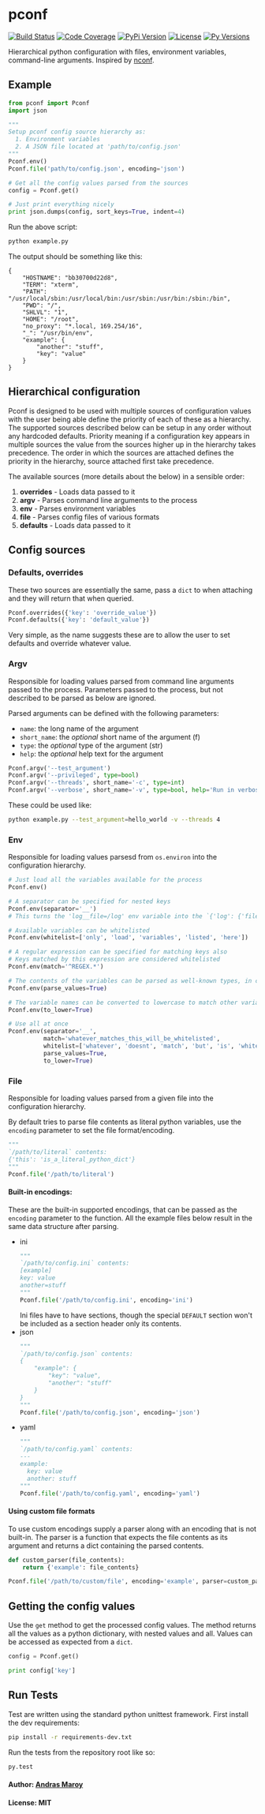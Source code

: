 # pconf

[![Build Status](https://img.shields.io/travis/andrasmaroy/pconf.svg?style=flat)](https://travis-ci.org/andrasmaroy/pconf)
[![Code Coverage](https://img.shields.io/codecov/c/github/andrasmaroy/pconf.svg?style=flat)](https://codecov.io/gh/andrasmaroy/pconf)
[![PyPi Version](https://img.shields.io/pypi/v/pconf.svg?style=flat)](https://pypi.python.org/pypi/pconf)
[![License](https://img.shields.io/pypi/l/pconf.svg?style=flat)](https://pypi.python.org/pypi/pconf)
[![Py Versions](https://img.shields.io/pypi/pyversions/pconf.svg?style=flat)](https://pypi.python.org/pypi/pconf)

Hierarchical python configuration with files, environment variables, command-line arguments. Inspired by [nconf](https://github.com/indexzero/nconf).

## Example

``` python
from pconf import Pconf
import json

"""
Setup pconf config source hierarchy as:
  1. Environment variables
  2. A JSON file located at 'path/to/config.json'
"""
Pconf.env()
Pconf.file('path/to/config.json', encoding='json')

# Get all the config values parsed from the sources
config = Pconf.get()

# Just print everything nicely
print json.dumps(config, sort_keys=True, indent=4)
```
Run the above script:
``` bash
python example.py
```
The output should be something like this:
```
{
    "HOSTNAME": "bb30700d22d8",
    "TERM": "xterm",
    "PATH": "/usr/local/sbin:/usr/local/bin:/usr/sbin:/usr/bin:/sbin:/bin",
    "PWD": "/",
    "SHLVL": "1",
    "HOME": "/root",
    "no_proxy": "*.local, 169.254/16",
    "_": "/usr/bin/env",
    "example": {
        "another": "stuff",
        "key": "value"
    }
}
```

## Hierarchical configuration
Pconf is designed to be used with multiple sources of configuration values with the user being able define the priority of each of these as a hierarchy. The supported sources described below can be setup in any order without any hardcoded defaults. Priority meaning if a configuration key appears in multiple sources the value from the sources higher up in the hierarchy takes precedence. The order in which the sources are attached defines the priority in the hierarchy, source attached first take precedence.

The available sources (more details about the below) in a sensible order:
1. **overrides** - Loads data passed to it
2. **argv** - Parses command line arguments to the process
3. **env** - Parses environment variables
4. **file** - Parses config files of various formats
5. **defaults** - Loads data passed to it

## Config sources

### Defaults, overrides
These two sources are essentially the same, pass a `dict` to when attaching and they will return that when queried.
``` python
Pconf.overrides({'key': 'override_value'})
Pconf.defaults({'key': 'default_value'})
```
Very simple, as the name suggests these are to allow the user to set defaults and override whatever value.

### Argv
Responsible for loading values parsed from command line arguments passed to the process. Parameters passed to the process, but not described to be parsed as below are ignored.

Parsed arguments can be defined with the following parameters:
* `name`: the long name of the argument
* `short_name`: the *optional* short name of the argument (f)
* `type`: the *optional* type of the argument (str)
* `help`: the *optional* help text for the argument

``` python
Pconf.argv('--test_argument')
Pconf.argv('--privileged', type=bool)
Pconf.argv('--threads', short_name='-c', type=int)
Pconf.argv('--verbose', short_name='-v', type=bool, help='Run in verbose mode')
```
These could be used like:
``` bash
python example.py --test_argument=hello_world -v --threads 4
```

### Env
Responsible for loading values parsesd from `os.environ` into the configuration hierarchy.
``` python
# Just load all the variables available for the process
Pconf.env()

# A separator can be specified for nested keys
Pconf.env(separator='__')
# This turns the 'log__file=/log' env variable into the `{'log': {'file': '/log'}}` dict

# Available variables can be whitelisted
Pconf.env(whitelist=['only', 'load', 'variables', 'listed', 'here'])

# A regular expression can be specified for matching keys also
# Keys matched by this expression are considered whitelisted
Pconf.env(match='^REGEX.*')

# The contents of the variables can be parsed as well-known types, in case parsing fails the variable remains as a string
Pconf.env(parse_values=True)

# The variable names can be converted to lowercase to match other variable names.
Pconf.env(to_lower=True)

# Use all at once
Pconf.env(separator='__',
          match='whatever_matches_this_will_be_whitelisted',
          whitelist=['whatever', 'doesnt', 'match', 'but', 'is', 'whitelisted', 'gets', 'loaded', 'too'],
          parse_values=True,
          to_lower=True)
```

### File
Responsible for loading values parsed from a given file into the configuration hierarchy.

By default tries to parse file contents as literal python variables, use the `encoding` parameter to set the file format/encoding.
``` python
"""
`/path/to/literal` contents:
{'this': 'is_a_literal_python_dict'}
"""
Pconf.file('/path/to/literal')
```

#### Built-in encodings:
These are the built-in supported encodings, that can be passed as the `encoding` parameter to the function. All the example files below result in the same data structure after parsing.
* ini
    ``` python
    """
    `/path/to/config.ini` contents:
    [example]
    key: value
    another=stuff
    """
    Pconf.file('/path/to/config.ini', encoding='ini')
    ```
    Ini files have to have sections, though the special `DEFAULT` section won't be included as a section header only its contents.
* json
    ``` python
    """
    `/path/to/config.json` contents:
    {
        "example": {
            "key": "value",
            "another": "stuff"
        }
    }
    """
    Pconf.file('/path/to/config.json', encoding='json')
    ```
* yaml
    ``` python
    """
    `/path/to/config.yaml` contents:
    ---
    example:
      key: value
      another: stuff
    """
    Pconf.file('/path/to/config.yaml', encoding='yaml')
    ```

#### Using custom file formats
To use custom encodings supply a parser along with an encoding that is not built-in. The parser is a function that expects the file contents as its argument and returns a dict containing the parsed contents.
``` python
def custom_parser(file_contents):
    return {'example': file_contents}

Pconf.file('/path/to/custom/file', encoding='example', parser=custom_parser)
```

## Getting the config values
Use the `get` method to get the processed config values. The method returns all the values as a python dictionary, with nested values and all. Values can be accessed as expected from a `dict`.

``` python
config = Pconf.get()

print config['key']
```

## Run Tests
Test are written using the standard python unittest framework.
First install the dev requirements:
```bash
pip install -r requirements-dev.txt
```
Run the tests from the repository root like so:
```bash
py.test
```

#### Author: [Andras Maroy](https://github.com/andrasmaroy)
#### License: MIT

